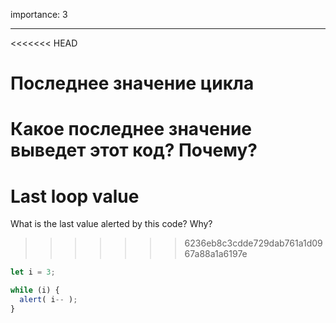 importance: 3

---

<<<<<<< HEAD
# Последнее значение цикла

Какое последнее значение выведет этот код? Почему?
=======
# Last loop value

What is the last value alerted by this code? Why?
>>>>>>> 6236eb8c3cdde729dab761a1d0967a88a1a6197e

```js
let i = 3;

while (i) {
  alert( i-- );
}
```
